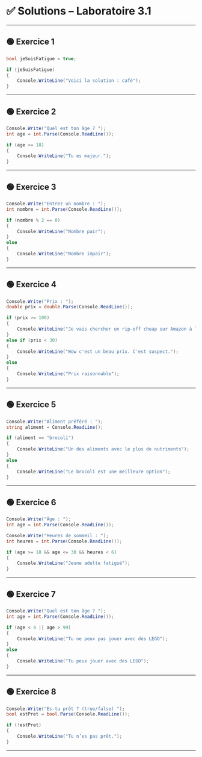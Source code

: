 
# ✅ Solutions – Laboratoire 3.1

---

## 🟢 Exercice 1

```csharp
bool jeSuisFatigue = true;

if (jeSuisFatigue)
{
    Console.WriteLine("Voici la solution : café");
}
````

---

## 🟢 Exercice 2

```csharp
Console.Write("Quel est ton âge ? ");
int age = int.Parse(Console.ReadLine());

if (age >= 18)
{
    Console.WriteLine("Tu es majeur.");
}
```

---

## 🟢 Exercice 3

```csharp
Console.Write("Entrez un nombre : ");
int nombre = int.Parse(Console.ReadLine());

if (nombre % 2 == 0)
{
    Console.WriteLine("Nombre pair");
}
else
{
    Console.WriteLine("Nombre impair");
}
```

---

## 🟢 Exercice 4

```csharp
Console.Write("Prix : ");
double prix = double.Parse(Console.ReadLine());

if (prix >= 100)
{
    Console.WriteLine("Je vais chercher un rip-off cheap sur Amazon à la place");
}
else if (prix < 30)
{
    Console.WriteLine("Wow c'est un beau prix. C'est suspect.");
}
else
{
    Console.WriteLine("Prix raisonnable");
}
```

---

## 🟢 Exercice 5

```csharp
Console.Write("Aliment préféré : ");
string aliment = Console.ReadLine();

if (aliment == "brocoli")
{
    Console.WriteLine("Un des aliments avec le plus de nutriments");
}
else
{
    Console.WriteLine("Le brocoli est une meilleure option");
}
```

---

## 🟢 Exercice 6

```csharp
Console.Write("Âge : ");
int age = int.Parse(Console.ReadLine());

Console.Write("Heures de sommeil : ");
int heures = int.Parse(Console.ReadLine());

if (age >= 18 && age <= 30 && heures < 6)
{
    Console.WriteLine("Jeune adulte fatigué");
}
```

---

## 🟢 Exercice 7

```csharp
Console.Write("Quel est ton âge ? ");
int age = int.Parse(Console.ReadLine());

if (age < 4 || age > 99)
{
    Console.WriteLine("Tu ne peux pas jouer avec des LEGO");
}
else
{
    Console.WriteLine("Tu peux jouer avec des LEGO");
}
```

---

## 🟢 Exercice 8

```csharp
Console.Write("Es-tu prêt ? (true/false) ");
bool estPret = bool.Parse(Console.ReadLine());

if (!estPret)
{
    Console.WriteLine("Tu n’es pas prêt.");
}
```

---
